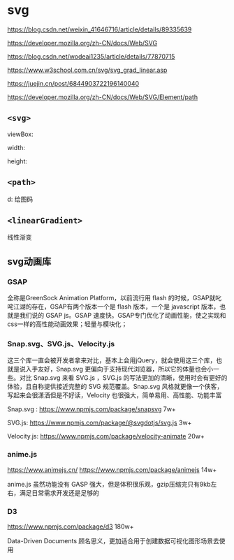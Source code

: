 # svg

<https://blog.csdn.net/weixin_41646716/article/details/89335639>

<https://developer.mozilla.org/zh-CN/docs/Web/SVG>

<https://blog.csdn.net/wodeai1235/article/details/77870715>

<https://www.w3school.com.cn/svg/svg_grad_linear.asp>

<https://juejin.cn/post/6844903722196140040>

<https://developer.mozilla.org/zh-CN/docs/Web/SVG/Element/path>

## `<svg>`

viewBox:

width:

height:

## `<path>`

d: 绘图码

## `<linearGradient>`

线性渐变

## svg动画库

[](https://juejin.cn/post/6976876179496124430)

### GSAP

全称是GreenSock Animation Platform，以前流行用 flash 的时候，GSAP就叱咤江湖的存在，GSAP有两个版本一个是 flash 版本，一个是 javascript 版本，也就是我们说的 GSAP js。GSAP 速度快。GSAP专门优化了动画性能，使之实现和css一样的高性能动画效果；轻量与模块化；

### Snap.svg、SVG.js、Velocity.js

这三个库一直会被开发者拿来对比，基本上会用jQuery，就会使用这三个库，也就是说入手友好，Snap.svg 更偏向于支持现代浏览器，所以它的体量也会小一些。对比 Snap.svg 来看 SVG.js ，SVG.js 的写法更加的清晰，使用时会有更好的体验，且自称提供接近完整的 SVG 规范覆盖。Snap.svg 风格就更像一个侠客，写起来会很潇洒但是不好读，Velocity 也很强大，简单易用、高性能、功能丰富

Snap.svg : <https://www.npmjs.com/package/snapsvg> 7w+

SVG.js: <https://www.npmjs.com/package/@svgdotjs/svg.js> 3w+

Velocity.js: <https://www.npmjs.com/package/velocity-animate> 20w+

### anime.js

<https://www.animejs.cn/> <https://www.npmjs.com/package/animejs> 14w+

anime.js 虽然功能没有 GASP 强大，但是体积很乐观，gzip压缩完只有9kb左右，满足日常需求开发还是足够的

### D3

<https://www.npmjs.com/package/d3> 180w+

Data-Driven Documents 顾名思义，更加适合用于创建数据可视化图形场景去使用
